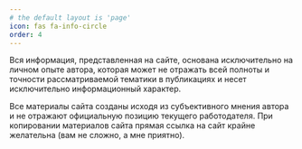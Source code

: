 ```yaml
---
# the default layout is 'page'
icon: fas fa-info-circle
order: 4
---
```


Вся информация, представленная на сайте, основана исключительно на личном опыте автора, которая может не отражать всей полноты и точности рассматриваемой тематики в публикациях и несет исключительно информационный характер.

Все материалы сайта созданы исходя из субъективного мнения автора и не отражают официальную позицию текущего работодателя.
При копировании материалов сайта прямая ссылка на сайт крайне желательна (вам не сложно, а мне приятно).
